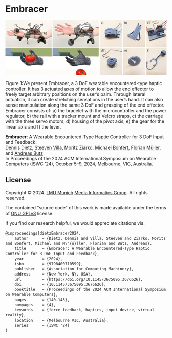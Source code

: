 # Embracer

![](./images/teaser.png)

Figure 1:We present Embracer, a 3 DoF wearable encountered-type haptic controller. It has 3 actuated axes of motion to allow the end effector to freely target arbitrary positions on the user’s palm. Through lateral actuation, it can create stretching sensations in the user’s hand. It can also sense manipulation along the same 3 DoF and grasping of the end effector. Embracer
consists of: a) the bracelet with the microcontroller and the power regulator, b) the rail with a tracker mount and Velcro straps, c) the carriage with the three servo motors, d) housing of the pivot axis, e) the gear for the linear axis and f) the lever.

**Embracer**: A Wearable Encountered-Type Haptic Controller for 3 DoF Input and Feedback_<br/>
[Dennis Dietz](http://www.dennisdietz.de), [Steeven Villa](https://www.posthci.com/), Moritz Ziarko, [Michael Bonfert](https://www.michael-bonfert.de/), [Florian Müller](https://www.flomue.com/), and [Andreas Butz](http://butz.org)<br/>
In Proceedings of the 2024 ACM International Symposium on Wearable Computers (ISWC ’24), October 5–9, 2024, Melbourne, VIC, Australia.

## License

Copyright &copy; 2024. [LMU Munich](https://lmu.de) [Media Informatics Group](https://www.medien.ifi.lmu.de/). All rights reserved.

The contained "source code" of this work is made available under the terms of [GNU GPLv3](./LICENSE) license. 

If you find our research helpful, we would appreciate citations via:

```
@inproceedings{dietzEmbracer2024,
	author 		= {Dietz, Dennis and Villa, Steeven and Ziarko, Moritz and Bonfert, Michael and M\"{u}ller, Florian and Butz, Andreas},
	title 		= {Embracer: A Wearable Encountered-Type Haptic Controller for 3 DoF Input and Feedback},
	year 		= {2024},
	isbn 		= {9798400710599},
	publisher 	= {Association for Computing Machinery},
	address 	= {New York, NY, USA},
	url 		= {https://doi.org/10.1145/3675095.3676626},
	doi 		= {10.1145/3675095.3676626},
	booktitle 	= {Proceedings of the 2024 ACM International Symposium on Wearable Computers},
	pages 		= {140–143},
	numpages 	= {4},
	keywords 	= {force feedback, haptics, input device, virtual reality},
	location 	= {Melbourne VIC, Australia},
	series 		= {ISWC '24}
}
```

